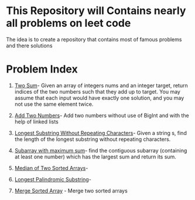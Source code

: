 # This Repository will Contains nearly all problems on leet code
The idea is to create a repository that contains most of famous problems and there solutions

# Problem Index
 1. [Two Sum](./1_to_100/1)-
        Given an array of integers nums and an integer target, return indices of the two numbers such that they add up to target.
        You may assume that each input would have exactly one solution, and you may not use the same element twice.

 2. [Add Two Numbers](./1_to_100/2)-
        Add two numbers without use of BigInt and with the help of linked lists
 3. [Longest Substring Without Repeating Characters](./1_to_100/3)-
       Given a string s, find the length of the longest substring without repeating characters.
 4. [Subarray with maximum sum](./1_to_100/4)- 
       find the contiguous subarray (containing at least one number) which has the largest sum and return its sum.
 5. [Median of Two Sorted Arrays](./1_to_100/5)- 
 6. [Longest Palindromic Substring](./1_to_100/6)-
 7. [Merge Sorted Array](./1_to_100/7) - Merge two sorted arrays 
       
